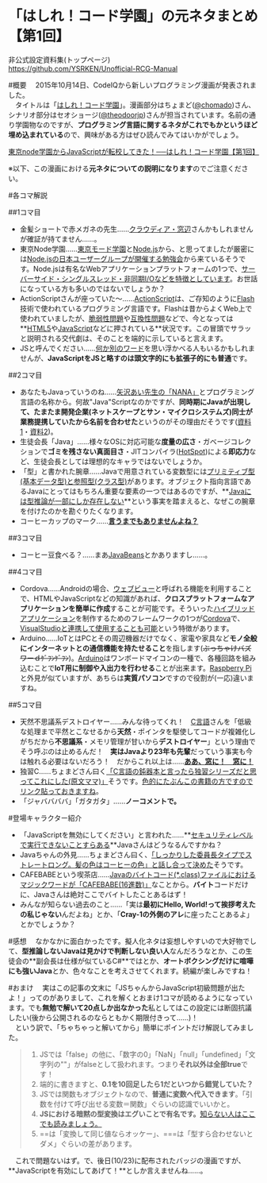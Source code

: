 <h1>「はしれ！コード学園」の元ネタまとめ【第1回】</h1>

非公式設定資料集(トップページ)  
https://github.com/YSRKEN/Unofficial-RCG-Manual

#概要
　2015年10月14日、CodeIQから新しいプログラミング漫画が発表されました。  
　タイトルは「[はしれ！コード学園](https://codeiq.jp/magazine/category/%E3%81%AF%E3%81%97%E3%82%8C%EF%BC%81%E3%82%B3%E3%83%BC%E3%83%89%E5%AD%A6%E5%9C%92/)」。漫画部分はちょまど([@chomado](https://twitter.com/chomado))さん、シナリオ部分はセオショージ([@theodoorjp](https://twitter.com/theodoorjp))さんが担当されています。名前の通り学園物なのですが、**プログラミング言語に関するネタがこれでもかというほど埋め込まれている**ので、興味がある方はぜひ読んでみてはいかがでしょう。

[東京node学園からJavaScriptが転校してきた！──はしれ！コード学園【第1回】](https://codeiq.jp/magazine/2015/10/30057/)

※以下、この漫画における**元ネタについての説明になります**のでご注意ください。

#各コマ解説

##1コマ目

* 金髪ショートで赤メガネの先生……[クラウディア・窓辺](https://msdn.microsoft.com/ja-jp/claudia00_01.aspx)さんかもしれませんが確証が持てません……。
* 東京Node学園……[東京モード学園](http://www.mode.ac.jp/tokyo/)と[Node.js](https://nodejs.org/en/)から、と思ってましたが厳密には[Node.jsの日本ユーザーグループが開催する勉強会](http://nodejs.connpass.com/)から来ているそうです。Node.jsは有名なWebアプリケーションプラットフォームの1つで、[サーバーサイド・シングルスレッド・非同期I/Oなどを特徴としています](http://qiita.com/hshimo/items/1ecb7ed1b567aacbe559)。お世話になっている方も多いのではないでしょうか？
* ActionScriptさんが座っていた～……[ActionScript](https://ja.wikipedia.org/wiki/ActionScript)は、ご存知のように[Flash](http://www.adobe.com/jp/products/flash.html)技術で使われているプログラミング言語です。Flashは昔からよくWeb上で使われていましたが、[脆弱性問題](http://itpro.nikkeibp.co.jp/atcl/column/14/346926/072700308/)や[互換性問題](https://helpx.adobe.com/jp/flash-player/kb/cq01160102.html)などで、今となっては**[HTML5](http://www.html5.com/)や[JavaScript](https://developer.mozilla.org/ja/docs/Web/JavaScript)などに押されている**状況です。この冒頭でサラッと説明される交代劇は、そのことを端的に示していると言えます。
* JSと呼んでください……[何か別のワード](http://bylines.news.yahoo.co.jp/abumiasaki/20151014-00050457/)を思い浮かべる人もいるかもしれませんが、**JavaScriptをJSと略すのは頭文字的にも拡張子的にも普通**です。

##2コマ目
* あなたもJavaっていうのね……[矢沢あい先生の「NANA」](http://annex.s-manga.net/s-nana/)とプログラミング言語の名称から。何故"Java"Scriptなのかですが、**同時期にJavaが出現して、たまたま開発企業(ネットスケープとサン・マイクロシステムズ)同士が業務提携していたから名前を合わせた**というのがその理由だそうです([資料1](http://web.archive.org/web/20020808015822/http://wp.netscape.com/columns/techvision/innovators_be.html)・[資料2](http://web.archive.org/web/20020606002913/http://wp.netscape.com/newsref/pr/newsrelease67.html))。
* 生徒会長「Java」……様々なOSに対応可能な**度量の広さ**・ガベージコレクションで**ゴミを残さない真面目さ**・JITコンパイラ([HotSpot](http://www.oracle.com/technetwork/java/javase/tech/index-jsp-136373.html))による**即応力**など、生徒会長としては理想的なキャラではないでしょうか。
* 「型」と書かれた腕章……Javaで用意されている変数型には[プリミティブ型(基本データ型)と参照型(クラス型)](http://qiita.com/chihiro/items/870eca6e911fa5cd8e58)があります。オブジェクト指向言語であるJavaにとってはもちろん重要な要素の一つではあるのですが、**[Javaには型推論が一部にしか存在しない](http://masatoshitada.hatenadiary.jp/entry/2015/02/09/190150)**という事実を踏まえると、なぜこの腕章を付けたのかを勘ぐりたくなります。
* コーヒーカップのマーク……**[言うまでもありませんよね？](http://www.coffee-black.info/coffee-beans/java.html)**

##3コマ目
* コーヒー豆食べる？……まあ[JavaBeans](http://qiita.com/takashibagura/items/0864b9e546bb6c054689)とかありますし……。

##4コマ目
* Cordova……Androidの場合、[ウェブビュー](http://ketchapp.jp/word/3154.html)と呼ばれる機能を利用することで、HTMLやJavaScriptなどの知識があれば、**クロスプラットフォームなアプリケーションを簡単に作成**することが可能です。そういった[ハイブリッドアプリケーション](http://qiita.com/hmukaida/items/3eaa17ebc0e841bbc515)を制作するためのフレームワークの1つが[Cordova](http://cordova.apache.org/)で、[VisualStudioと連携して使用することも可能](https://codeiq.jp/magazine/2015/06/24809/)という特徴があります。
* Arduino……IoTとはPCとその周辺機器だけでなく、家電や家具など**モノ全般にインターネットとの通信機能を持たせること**を指します(~~ぶっちゃけバズワーｄｹﾞﾌﾝｹﾞﾌﾝ~~)。[Arduino](https://www.arduino.cc/)はワンボードマイコンの一種で、各種回路を組み込むことで**IoT用に制御や入出力を行わせる**ことが出来ます。[Raspberry Pi](https://www.raspberrypi.org/)と外見が似ていますが、あちらは**実質パソコン**ですので役割が(一応)違いますね。

##5コマ目
* 天然不思議系デストロイヤー……みんな待ってくれ！　[C言語](https://ja.wikibooks.org/wiki/C%E8%A8%80%E8%AA%9E)さんを「低級な処理まで平然とこなせるから**天然**・ポインタを駆使してコードが複雑化しがちだから**不思議系**・メモリ管理が甘いから**デストロイヤー**」という理由でそう呼ぶのは止めるんだ！　**実はJavaより23年も先輩**だっていう事実も今は触れる必要はないだろう！　だからこれ以上は……**[ああ、窓に！　窓に！](http://www.ioccc.org/)**
* 独習C……ちょまどさん曰く[「C言語の鈍器本と言ったら独習シリーズだと思ってこれにした(原文ママ)」](https://twitter.com/chomado/status/654143137661620224)そうです。[色的にたぶんこの書籍の方ですのでリンク貼っておきますね](http://www.amazon.co.jp/dp/4798102962/)。
* 「ジャババババ」「ガタガタ」……**ノーコメントで。**

#登場キャラクター紹介
* 「JavaScriptを無効にしてください」と言われた……**[セキュリティレベルで実行できないことすらある](https://www.java.com/ja/download/help/jcp_security.xml)**Javaさんはどうなるんですかね？
* Javaちゃんの外見……ちょまどさん曰く、[「しっかりした委員長タイプでストレートロング。髪の色はコーヒーの色」と話し合って決めた](https://twitter.com/chomado/status/659334327352750080)そうです。
* CAFEBABEという喫茶店……[Javaのバイトコード(*.class)ファイルにおけるマジックワードが「CAFEBABE(16進数)」](http://d.hatena.ne.jp/torazuka/20120820/cafebabe)なことから。**バイト**コードだけに、Javaさんは絶対ここでバイトしたことあるはず！
* みんなが知らない過去のこと……「実は**最初にHello, World!って挨拶考えたの私じゃない**んだよね」とか、「**Cray-1の外側のアレ**に座ったことあるよ」とかでしょうか？

#感想
　なかなかに面白かったです。擬人化ネタは妄想しやすいので大好物でして、**型推論しないJavaは見かけで判断しない良い人**なんだろうなとか、この生徒会の**副会長は仕様が似ているC#**ではとか、**オートボクシングだけに喧嘩にも強いJava**とか、色々なことを考えさせてくれます。続編が楽しみですね！

#おまけ
　実はこの記事の文末に「JSちゃんからJavaScript初級問題が出たよ！」ってのがありまして、これを解くとおまけ1コマが読めるようになっています。でも**無勉で解いて20点しか出なかった**私としてはこの設定には断固抗議したい(後から公開されるのならともかく期限付きって……)！  
　という訳で、「ちゃちゃっと解いてから」簡単にポイントだけ解説してみました。

>1. JSでは「false」の他に、「数字の0」「NaN」「null」「undefined」「文字列の""」がfalseとして扱われます。つまり**それ以外は全部true**です！
>2. 端的に書きますと、**0.1を10回足したら1だといつから錯覚していた？**
>3. JSでは関数もオブジェクトなので、**普通に変数へ代入できます**。「引数を付けて呼び出せる変数＝関数」ぐらいの認識でいいかと。
>4. **JSにおける暗黙の型変換はエグいことで有名です。**[知らない人はここでも読みましょう。](http://antibayesian.hateblo.jp/entry/20130119/1358611896)
>5. ==は「変換して同じ値ならオッケー」、===は「型すら合わせないとダメ」ぐらいの差があります。

　これで問題ないはず。で、後日(10/23)に配布されたバッジの漫画ですが、
**JavaScriptを有効にしてあげて！**としか言えませんね……。
